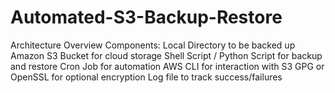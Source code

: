 # Automated-S3-Backup-Restore
Architecture Overview Components:  Local Directory to be backed up  Amazon S3 Bucket for cloud storage  Shell Script / Python Script for backup and restore  Cron Job for automation  AWS CLI for interaction with S3  GPG or OpenSSL for optional encryption  Log file to track success/failures
